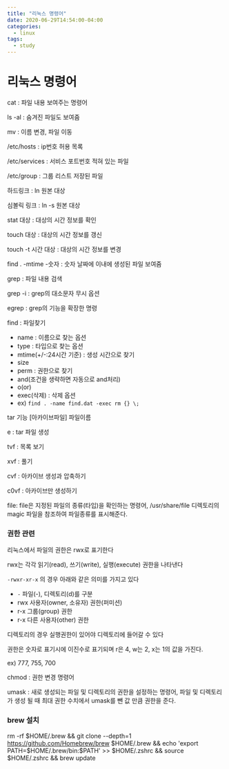 ```yaml
---
title: "리눅스 명령어"
date: 2020-06-29T14:54:00-04:00
categories:
  - linux
tags:
  - study
---
```


# 리눅스 명령어

cat : 파일 내용 보여주는 명령어

ls -al : 숨겨진 파일도 보여줌

mv : 이름 변경, 파일 이동

/etc/hosts : ip번호 허용 목록

/etc/services : 서비스 포트번호 적혀 있는 파일

/etc/group : 그룹 리스트 저장된 파일

하드링크 :  ln 원본 대상

심볼릭 링크 : ln -s 원본 대상

stat 대상 : 대상의 시간 정보를 확인

touch 대상 : 대상의 시간 정보를 갱신

touch -t 시간 대상 : 대상의 시간 정보를 변경

find . -mtime -숫자 : 숫자 날짜에 이내에 생성된 파일 보여줌

grep : 파일 내용 검색

grep -i : grep의 대소문자 무시 옵션 

egrep : grep의 기능을 확장한 명령

find : 파일찾기
- name : 이름으로 찾는 옵션
- type : 타입으로 찾는 옵션
- mtime(+/-:24시간 기준) : 생성 시간으로 찾기
- size
- perm : 권한으로 찾기
- and(조건을 생략하면 자동으로 and처리)
- o(or)
- exec(삭제) : 삭제 옵션 
- ex) ``` find . -name find.dat -exec rm {} \; ```

tar 기능 [아카이브파일] 파일이름

e : tar 파일 생성

tvf : 목록 보기

xvf : 풀기

cvf : 아카이브 생성과 압축하기

c0vf : 아카이브만 생성하기

file: file은 지정된 파일의 종류(타입)을 확인하는 명령어, /usr/share/file 디렉토리의 magic 파일을 참조하여 파일종류를 표시해준다.

### 권한 관련
리눅스에서 파일의 권한은 rwx로 표기한다

rwx는 각각 읽기(read), 쓰기(write), 실행(execute) 권한을 나타낸다

``` -rwxr-xr-x ``` 의 경우 아래와 같은 의미를 가지고 있다

- ```-``` 파일(-), 디렉토리(d)를 구분
- rwx  사용자(owner, 소유자) 권한(퍼미션)
- r-x  그룹(group) 권한
- r-x  다른 사용자(other) 권한

디렉토리의 경우 실행권한이 있어야 디렉토리에 들어갈 수 있다

권한은 숫자로 표기시에 이진수로 표기되며 r은 4, w는 2, x는 1의 값을 가진다.

ex) 777, 755, 700

chmod : 권한 변경 명령어

umask : 새로 생성되는 파일 및 디렉토리의 권한을 설정하는 명령어, 파일 및 디렉토리가 생성 될 때 최대 권한 수치에서 umask를 뺀 값 만큼 권한을 준다.

### brew 설치
rm -rf $HOME/.brew && git clone --depth=1 https://github.com/Homebrew/brew $HOME/.brew && echo 'export PATH=$HOME/.brew/bin:$PATH' >> $HOME/.zshrc && source $HOME/.zshrc && brew update
